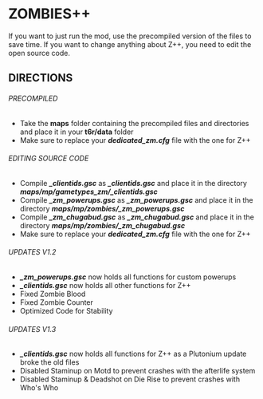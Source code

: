 # ZOMBIES++
If you want to just run the mod, use the precompiled version of the files to save time. If you want to change anything about Z++, you need to edit the open source code.
## DIRECTIONS
###### PRECOMPILED
- Take the **maps** folder containing the precompiled files and directories and place it in your **t6r/data** folder
- Make sure to replace your _**dedicated_zm.cfg**_ file with the one for Z++
###### EDITING SOURCE CODE
- Compile _**_clientids.gsc**_ as _**_clientids.gsc**_ and place it in the directory _**maps/mp/gametypes_zm/_clientids.gsc**_
- Compile _**_zm_powerups.gsc**_ as _**_zm_powerups.gsc**_ and place it in the directory _**maps/mp/zombies/_zm_powerups.gsc**_
- Compile _**_zm_chugabud.gsc**_ as _**_zm_chugabud.gsc**_ and place it in the directory _**maps/mp/zombies/_zm_chugabud.gsc**_
- Make sure to replace your _**dedicated_zm.cfg**_ file with the one for Z++
###### UPDATES V1.2
- _**_zm_powerups.gsc**_ now holds all functions for custom powerups
- _**_clientids.gsc**_ now holds all other functions for Z++
- Fixed Zombie Blood
- Fixed Zombie Counter
- Optimized Code for Stability
###### UPDATES V1.3
- _**_clientids.gsc**_ now holds all functions for Z++ as a Plutonium update broke the old files
- Disabled Staminup on Motd to prevent crashes with the afterlife system
- Disabled Staminup & Deadshot on Die Rise to prevent crashes with Who's Who
